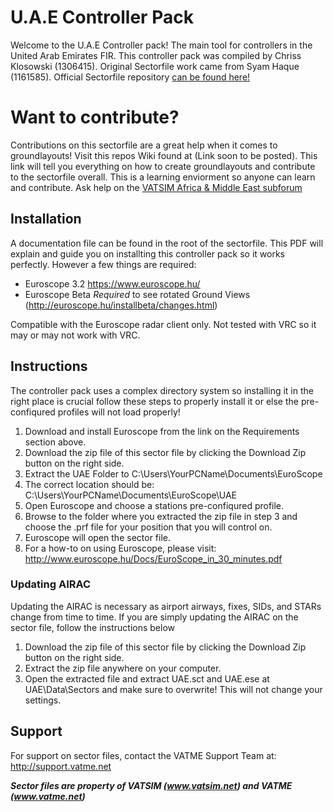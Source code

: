 # U.A.E Controller Pack
Welcome to the U.A.E Controller pack! The main tool for controllers in the United Arab Emirates FIR. This controller pack was compiled by Chriss Klosowski (1306415). Original Sectorfile work came from Syam Haque (1161585). Official Sectorfile repository [can be found here!](https://www.github.com/vatme/UAE) 


# Want to contribute?
Contributions on this sectorfile are a great help when it comes to groundlayouts! Visit this repos Wiki found at (Link soon to be posted). This link will tell you everything on how to create groundlayouts and contribute to the sectorfile overall. This is a learning enviorment so anyone can learn and contribute. Ask help on the [VATSIM Africa & Middle East subforum](https://forums.vatsim.net/viewforum.php?f=104)

## Installation
A documentation file can be found in the root of the sectorfile. This PDF will explain and guide you on installting this controller pack so it works perfectly. However a few things are required:

* Euroscope 3.2 https://www.euroscope.hu/
* Euroscope Beta *Required* to see rotated Ground Views (http://euroscope.hu/installbeta/changes.html)

Compatible with the Euroscope radar client only. Not tested with VRC so it may or may not work with VRC.

## Instructions
The controller pack uses a complex directory system so installing it in the right place is crucial follow these steps to properly install it or else the pre-confiqured profiles will not load properly!

1. Download and install Euroscope from the link on the Requirements section above.
2. Download the zip file of this sector file by clicking the Download Zip button on the right side.
3. Extract the UAE Folder to C:\Users\YourPCName\Documents\EuroScope
4. The correct location should be: C:\Users\YourPCName\Documents\EuroScope\UAE
4. Open Euroscope and choose a stations pre-confiqured profile.
5. Browse to the folder where you extracted the zip file in step 3 and choose the .prf file for your position that you will control on.
6. Euroscope will open the sector file.
7. For a how-to on using Euroscope, please visit: http://www.euroscope.hu/Docs/EuroScope_in_30_minutes.pdf

### Updating AIRAC
Updating the AIRAC is necessary as airport airways, fixes, SIDs, and STARs change from time to time. If you are simply updating the AIRAC on the sector file, follow the instructions below

1. Download the zip file of this sector file by clicking the Download Zip button on the right side.
2. Extract the zip file anywhere on your computer.
3. Open the extracted file and extract UAE.sct and UAE.ese at UAE\Data\Sectors and make sure to overwrite! This will not change your settings.

## Support
For support on sector files, contact the VATME Support Team at: http://support.vatme.net

***Sector files are property of VATSIM (www.vatsim.net) and VATME (www.vatme.net)***